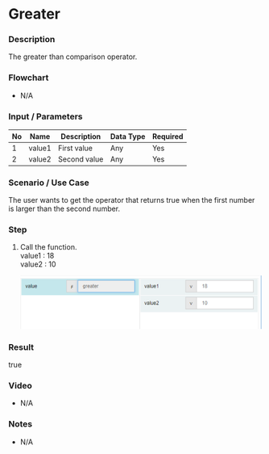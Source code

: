 # Greater

### Description

The greater than comparison operator.

### Flowchart

- N/A 

### Input / Parameters

| No | Name | Description | Data Type | Required |
| ------ | ------ | ------ |------ | ------ |
| 1 | value1 | First value | Any | Yes  |
| 2 | value2 | Second value | Any | Yes   |

### Scenario / Use Case

The user wants to get the operator that returns true when the first number is larger than the second number.

### Step

1. Call the function.
   <br>
   value1 : 18<br />
   value2 : 10<br />

    ![](../../../../document/function/Comparation/greater/greater-step-1.png?raw=true)

### Result

true

### Video

- N/A

<!--[![Video](http://i.imgur.com/Ot5DWAW.png)](https://youtu.be/StTqXEQ2l-Y?t=35s)-->

### Notes

- N/A